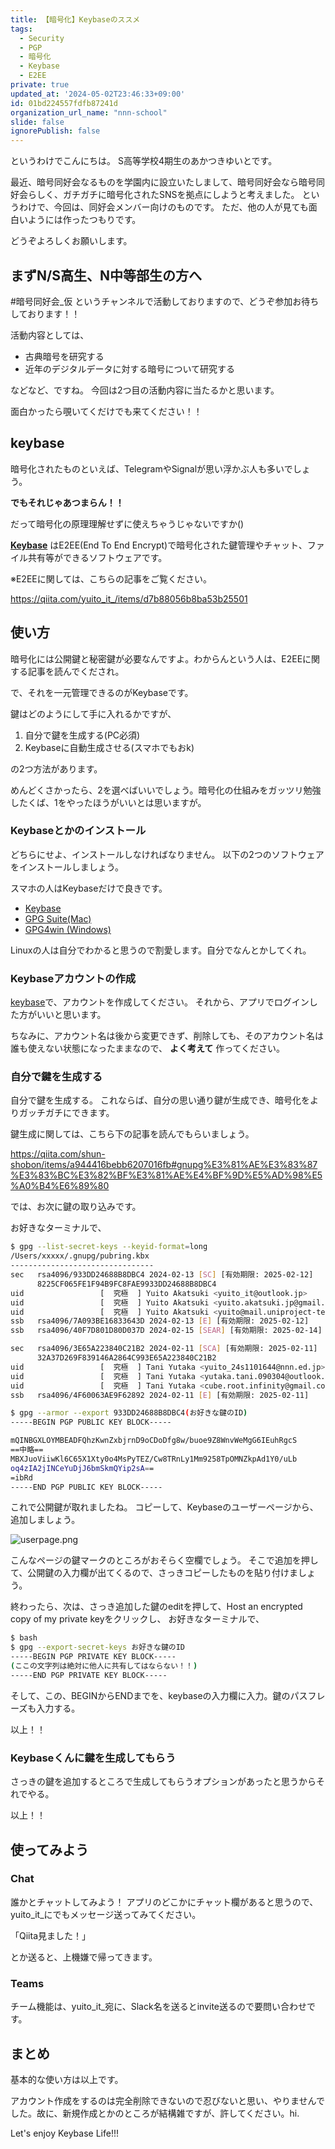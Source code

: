 ```yaml
---
title: 【暗号化】Keybaseのススメ
tags:
  - Security
  - PGP
  - 暗号化
  - Keybase
  - E2EE
private: true
updated_at: '2024-05-02T23:46:33+09:00'
id: 01bd224557fdfb87241d
organization_url_name: "nnn-school"
slide: false
ignorePublish: false
---
```


というわけでこんにちは。
S高等学校4期生のあかつきゆいとです。

最近、暗号同好会なるものを学園内に設立いたしまして、暗号同好会なら暗号同好会らしく、ガチガチに暗号化されたSNSを拠点にしようと考えました。
というわけで、今回は、同好会メンバー向けのものです。
ただ、他の人が見ても面白いようには作ったつもりです。

どうぞよろしくお願いします。

## まずN/S高生、N中等部生の方へ

#暗号同好会_仮 というチャンネルで活動しておりますので、どうぞ参加お待ちしております！！

活動内容としては、

- 古典暗号を研究する
- 近年のデジタルデータに対する暗号について研究する

などなど、ですね。
今回は2つ目の活動内容に当たるかと思います。

面白かったら覗いてくだけでも来てください！！

## keybase

暗号化されたものといえば、TelegramやSignalが思い浮かぶ人も多いでしょう。

**でもそれじゃあつまらん！！**

だって暗号化の原理理解せずに使えちゃうじゃないですか()

**[Keybase](https://keybase.io/)** はE2EE(End To End Encrypt)で暗号化された鍵管理やチャット、ファイル共有等ができるソフトウェアです。

※E2EEに関しては、こちらの記事をご覧ください。

https://qiita.com/yuito_it_/items/d7b88056b8ba53b25501

## 使い方

暗号化には公開鍵と秘密鍵が必要なんですよ。わからんという人は、E2EEに関する記事を読んでくだされ。

で、それを一元管理できるのがKeybaseです。

鍵はどのようにして手に入れるかですが、

1. 自分で鍵を生成する(PC必須)
2. Keybaseに自動生成させる(スマホでもおk)

の2つ方法があります。

めんどくさかったら、2を選べばいいでしょう。暗号化の仕組みをガッツリ勉強したくば、1をやったほうがいいとは思いますが。

### Keybaseとかのインストール

どちらにせよ、インストールしなければなりません。
以下の2つのソフトウェアをインストールしましょう。

スマホの人はKeybaseだけで良きです。

- [Keybase](https://keybase.io)
- [GPG Suite(Mac)](https://gpgtools.org/)
- [GPG4win (Windows)](https://www.gpg4win.org/)

Linuxの人は自分でわかると思うので割愛します。自分でなんとかしてくれ。

### Keybaseアカウントの作成

[keybase](https://keybase.io)で、アカウントを作成してください。
それから、アプリでログインした方がいいと思います。

ちなみに、アカウント名は後から変更できず、削除しても、そのアカウント名は誰も使えない状態になったままなので、 **よく考えて** 作ってください。

### 自分で鍵を生成する

自分で鍵を生成する。
これならば、自分の思い通り鍵が生成でき、暗号化をよりガッチガチにできます。

鍵生成に関しては、こちら下の記事を読んでもらいましょう。

https://qiita.com/shun-shobon/items/a944416bebb6207016fb#gnupg%E3%81%AE%E3%83%87%E3%83%BC%E3%82%BF%E3%81%AE%E4%BF%9D%E5%AD%98%E5%A0%B4%E6%89%80

では、お次に鍵の取り込みです。

お好きなターミナルで、
```sh
$ gpg --list-secret-keys --keyid-format=long
/Users/xxxxx/.gnupg/pubring.kbx
--------------------------------
sec   rsa4096/933DD24688B8DBC4 2024-02-13 [SC] [有効期限: 2025-02-12]
      8225CF065FE1F94B9FC8FAE9933DD24688B8DBC4
uid                 [  究極  ] Yuito Akatsuki <yuito_it@outlook.jp>
uid                 [  究極  ] Yuito Akatsuki <yuito.akatsuki.jp@gmail.com>
uid                 [  究極  ] Yuito Akatsuki <yuito@mail.uniproject-tech.net>
ssb   rsa4096/7A093BE16833643D 2024-02-13 [E] [有効期限: 2025-02-12]
ssb   rsa4096/40F7D801D80D037D 2024-02-15 [SEAR] [有効期限: 2025-02-14]

sec   rsa4096/3E65A223840C21B2 2024-02-11 [SCA] [有効期限: 2025-02-11]
      32A37D269F839146A2864C993E65A223840C21B2
uid                 [  究極  ] Tani Yutaka <yuito_24s1101644@nnn.ed.jp>
uid                 [  究極  ] Tani Yutaka <yutaka.tani.090304@outlook.jp>
uid                 [  究極  ] Tani Yutaka <cube.root.infinity@gmail.com>
ssb   rsa4096/4F60063AE9F62892 2024-02-11 [E] [有効期限: 2025-02-11]

$ gpg --armor --export 933DD24688B8DBC4(お好きな鍵のID)
-----BEGIN PGP PUBLIC KEY BLOCK-----

mQINBGXLOYMBEADFQhzKwnZxbjrnD9oCDoDfg8w/buoe9Z8WnvWeMgG6IEuhRgcS
==中略==
MBXJuoViiwKl6C65X1Xty0o4MsPyTEZ/Cw8TRnLy1Mm9258TpOMNZkpAd1Y0/uLb
oq4zIA2jINCeYuDjJ6bmSkmQYip2sA==
=ibRd
-----END PGP PUBLIC KEY BLOCK-----
```

これで公開鍵が取れましたね。
コピーして、Keybaseのユーザーページから、追加しましょう。

![userpage.png](https://qiita-image-store.s3.ap-northeast-1.amazonaws.com/0/3342262/85f53f11-7d95-26b0-2514-f3ddb46df059.png)

こんなページの鍵マークのところがおそらく空欄でしょう。
そこで追加を押して、公開鍵の入力欄が出てくるので、さっきコピーしたものを貼り付けましょう。

終わったら、次は、さっき追加した鍵のeditを押して、Host an encrypted copy of my private keyをクリックし、
お好きなターミナルで、

```sh
$ bash
$ gpg --export-secret-keys お好きな鍵のID
-----BEGIN PGP PRIVATE KEY BLOCK-----
(ここの文字列は絶対に他人に共有してはならない！！)
-----END PGP PRIVATE KEY BLOCK-----
```

そして、この、BEGINからENDまでを、keybaseの入力欄に入力。鍵のパスフレーズも入力する。

以上！！

### Keybaseくんに鍵を生成してもらう

さっきの鍵を追加するところで生成してもらうオプションがあったと思うからそれでやる。

以上！！

## 使ってみよう

### Chat

誰かとチャットしてみよう！
アプリのどこかにチャット欄があると思うので、yuito_it_にでもメッセージ送ってみてください。

「Qiita見ました！」

とか送ると、上機嫌で帰ってきます。

### Teams

チーム機能は、yuito_it_宛に、Slack名を送るとinvite送るので要問い合わせです。

## まとめ

基本的な使い方は以上です。

アカウント作成をするのは完全削除できないので忍びないと思い、やりませんでした。故に、新規作成とかのところが結構雑ですが、許してください。hi.

Let's enjoy Keybase Life!!!
